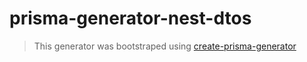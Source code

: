 # prisma-generator-nest-dtos

> This generator was bootstraped using [create-prisma-generator](https://github.com/YassinEldeeb/create-prisma-generator)
